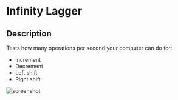 # Infinity Lagger
## Description
Tests how many operations per second your computer can do for:

  * Increment
  * Decrement
  * Left shift
  * Right shift

![screenshot](http://inf.googlecode.com/files/screenshot.png)
